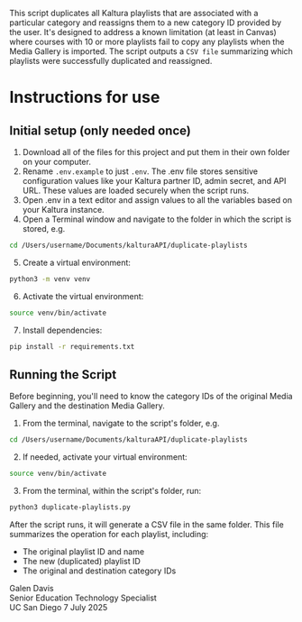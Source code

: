 This script duplicates all Kaltura playlists that are associated with a particular category and reassigns them to a new category ID provided by the user. It's designed to address a known limitation (at least in Canvas) where courses with 10 or more playlists fail to copy any playlists when the Media Gallery is imported. The script outputs a `CSV file` summarizing which playlists were successfully duplicated and reassigned.

# Instructions for use

## Initial setup (only needed once)
1. Download all of the files for this project and put them in their own folder on your computer.
2. Rename `.env.example` to just `.env`. The .env file stores sensitive configuration values like your Kaltura partner ID, admin secret, and API URL. These values are loaded securely when the script runs.
3. Open .env in a text editor and assign values to all the variables based on your Kaltura instance.
4. Open a Terminal window and navigate to the folder in which the script is stored, e.g.
```bash
cd /Users/username/Documents/kalturaAPI/duplicate-playlists
```
5. Create a virtual environment:
```bash
python3 -m venv venv
```
6. Activate the virtual environment:
```bash
source venv/bin/activate
```
7. Install dependencies:
```bash
pip install -r requirements.txt
```

## Running the Script
Before beginning, you'll need to know the category IDs of the original Media Gallery and the destination Media Gallery.
1. From the terminal, navigate to the script's folder, e.g.
```bash
cd /Users/username/Documents/kalturaAPI/duplicate-playlists
```
2. If needed, activate your virtual environment:
```bash
source venv/bin/activate
```
3. From the terminal, within the script's folder, run:
```bash
python3 duplicate-playlists.py
```

After the script runs, it will generate a CSV file in the same folder. This file summarizes the operation for each playlist, including:

- The original playlist ID and name
- The new (duplicated) playlist ID
- The original and destination category IDs

Galen Davis  
Senior Education Technology Specialist   
UC San Diego
7 July 2025
